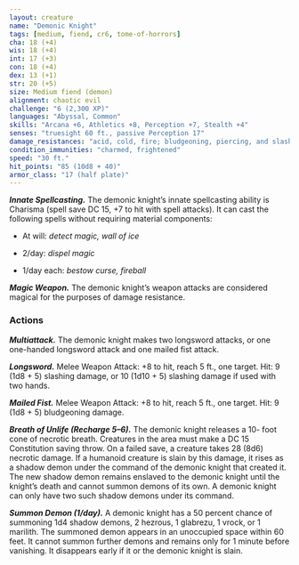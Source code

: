 ```yaml
---
layout: creature
name: "Demonic Knight"
tags: [medium, fiend, cr6, tome-of-horrors]
cha: 18 (+4)
wis: 18 (+4)
int: 17 (+3)
con: 18 (+4)
dex: 13 (+1)
str: 20 (+5)
size: Medium fiend (demon)
alignment: chaotic evil
challenge: "6 (2,300 XP)"
languages: "Abyssal, Common"
skills: "Arcana +6, Athletics +8, Perception +7, Stealth +4"
senses: "truesight 60 ft., passive Perception 17"
damage_resistances: "acid, cold, fire; bludgeoning, piercing, and slashing damage from nonmagical weapons"
condition_immunities: "charmed, frightened"
speed: "30 ft."
hit_points: "85 (10d8 + 40)"
armor_class: "17 (half plate)"
---
```


***Innate Spellcasting.*** The demonic knight’s innate spellcasting ability is
Charisma (spell save DC 15, +7 to hit with spell attacks). It can cast the
following spells without requiring material components:

* At will: <i>detect magic, wall of ice</i>

* 2/day: <i>dispel magic</i>

* 1/day each: <i>bestow curse, fireball</i>

***Magic Weapon.*** The demonic knight’s weapon attacks are considered
magical for the purposes of damage resistance.

### Actions

***Multiattack.*** The demonic knight makes two longsword attacks, or one
one-handed longsword attack and one mailed fist attack.

***Longsword.*** Melee Weapon Attack: +8 to hit, reach 5 ft., one target. Hit:
9 (1d8 + 5) slashing damage, or 10 (1d10 + 5) slashing damage if used
with two hands.

***Mailed Fist.*** Melee Weapon Attack: +8 to hit, reach 5 ft., one target.
Hit: 9 (1d8 + 5) bludgeoning damage.

***Breath of Unlife (Recharge 5–6).*** The demonic knight releases a 10-
foot cone of necrotic breath. Creatures in the area must make a DC 15
Constitution saving throw. On a failed save, a creature takes 28 (8d6)
necrotic damage. If a humanoid creature is slain by this damage, it rises as
a shadow demon under the command of the demonic knight that created it.
The new shadow demon remains enslaved to the demonic knight until the
knight’s death and cannot summon demons of its own. A demonic knight
can only have two such shadow demons under its command.

***Summon Demon (1/day).*** A demonic knight has a 50 percent chance
of summoning 1d4 shadow demons, 2 hezrous, 1 glabrezu, 1 vrock, or 1
marilith. The summoned demon appears in an unoccupied space within
60 feet. It cannot summon further demons and remains only for 1 minute
before vanishing. It disappears early if it or the demonic knight is slain.
